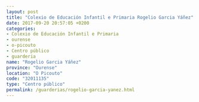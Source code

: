 ```yaml
---
layout: post
title: "Colexio de Educación Infantil e Primaria Rogelio Garcia Yáñez"
date: 2017-09-20 20:57:05 +0200
categories:
- Colexio de Educación Infantil e Primaria
- ourense
- o-picouto
- Centro público
- guarderia
name: "Rogelio Garcia Yáñez"
province: "Ourense"
location: "O Picouto"
code: "32011135"
type: "Centro público"
permalink: /guarderias/rogelio-garcia-yanez.html
---
```

